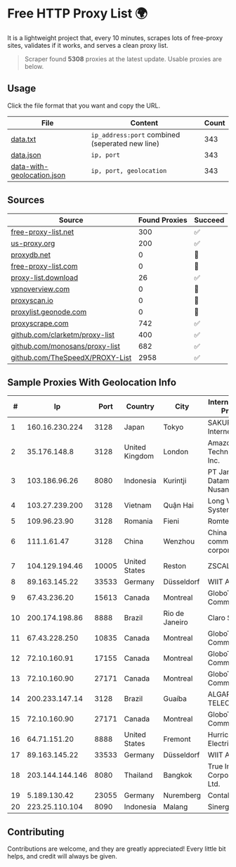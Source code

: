 
# Free HTTP Proxy List 🌍

It is a lightweight project that, every 10 minutes, scrapes lots of free-proxy sites, validates if it works, and serves a clean proxy list.


> Scraper found **5308** proxies at the latest update. Usable proxies are below.

## Usage

Click the file format that you want and copy the URL.


|File|Content|Count|
|----|-------|-----|
|[data.txt](https://raw.githubusercontent.com/themiralay/Proxy-List-World/master/data.txt)|`ip_address:port` combined (seperated new line)|343|
|[data.json](https://raw.githubusercontent.com/themiralay/Proxy-List-World/master/data.json)|`ip, port`|343|
|[data-with-geolocation.json](https://raw.githubusercontent.com/themiralay/Proxy-List-World/master/data-with-geolocation.json)|`ip, port, geolocation`|343|

## Sources

|Source|Found Proxies|Succeed|
|------|-------------|-------|
|[free-proxy-list.net](https://free-proxy-list.net)|300|✅|
|[us-proxy.org](https://www.us-proxy.org)|200|✅|
|[proxydb.net](http://proxydb.net)|0|🚫|
|[free-proxy-list.com](https://free-proxy-list.com/?page=&port=&type%5B%5D=http&type%5B%5D=https&up_time=0&search=Search)|0|🚫|
|[proxy-list.download](https://www.proxy-list.download/HTTP)|26|✅|
|[vpnoverview.com](https://vpnoverview.com/privacy/anonymous-browsing/free-proxy-servers)|0|🚫|
|[proxyscan.io](https://www.proxyscan.io)|0|🚫|
|[proxylist.geonode.com](https://proxylist.geonode.com/api/proxy-list?limit=300&page=1&sort_by=lastChecked&sort_type=desc&protocols=http,https)|0|🚫|
|[proxyscrape.com](https://api.proxyscrape.com/v2/?request=displayproxies&protocol=http&timeout=10000&country=all&ssl=all&anonymity=all)|742|✅|
|[github.com/clarketm/proxy-list](https://raw.githubusercontent.com/clarketm/proxy-list/master/proxy-list-raw.txt)|400|✅|
|[github.com/monosans/proxy-list](https://raw.githubusercontent.com/monosans/proxy-list/main/proxies/http.txt)|682|✅|
|[github.com/TheSpeedX/PROXY-List](https://raw.githubusercontent.com/TheSpeedX/PROXY-List/master/http.txt)|2958|✅|


## Sample Proxies With Geolocation Info

|#|Ip|Port|Country|City|Internet Service Provider|
|-|--|----|-------|----|-------------------------|
|1|160.16.230.224|3128|Japan|Tokyo|SAKURA Internet Inc.|
|2|35.176.148.8|3128|United Kingdom|London|Amazon Technologies Inc.|
|3|103.186.96.26|8080|Indonesia|Kurintji|PT Jaringan Datamedia Nusantara|
|4|103.27.239.200|3128|Vietnam|Quận Hai|Long Van System Solution|
|5|109.96.23.90|3128|Romania|Fieni|Romtelecom|
|6|111.1.61.47|3128|China|Wenzhou|China Mobile communications corporation|
|7|104.129.194.46|10005|United States|Reston|ZSCALER, INC.|
|8|89.163.145.22|33533|Germany|Düsseldorf|WIIT AG|
|9|67.43.236.20|15613|Canada|Montreal|GloboTech Communications|
|10|200.174.198.86|8888|Brazil|Rio de Janeiro|Claro S.A|
|11|67.43.228.250|10835|Canada|Montreal|GloboTech Communications|
|12|72.10.160.91|17155|Canada|Montreal|GloboTech Communications|
|13|72.10.160.90|27171|Canada|Montreal|GloboTech Communications|
|14|200.233.147.14|3128|Brazil|Guaíba|ALGAR TELECOM S/A|
|15|72.10.160.90|27171|Canada|Montreal|GloboTech Communications|
|16|64.71.151.20|8888|United States|Fremont|Hurricane Electric LLC|
|17|89.163.145.22|33533|Germany|Düsseldorf|WIIT AG|
|18|203.144.144.146|8080|Thailand|Bangkok|True Internet Corporation CO. Ltd.|
|19|5.189.130.42|23055|Germany|Nuremberg|Contabo GmbH|
|20|223.25.110.104|8090|Indonesia|Malang|SinergiNet|



## Contributing

Contributions are welcome, and they are greatly appreciated! Every
little bit helps, and credit will always be given.

